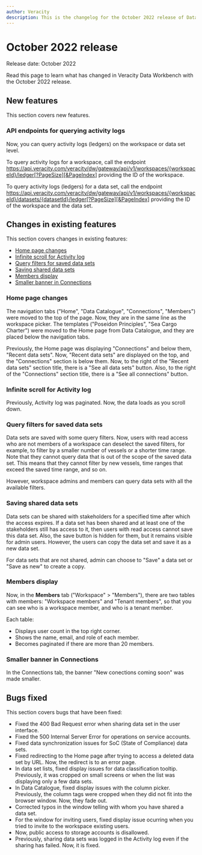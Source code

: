 ```yaml
---
author: Veracity
description: This is the changelog for the October 2022 release of Data Workbench.
---
```


# October 2022 release

Release date: October 2022

Read this page to learn what has changed in Veracity Data Workbench with the October 2022 release.

## New features

This section covers new features.

### API endpoints for querying activity logs
Now, you can query activity logs (ledgers) on the workspace or data set level. 

To query activity logs for a workspace, call the endpoint https://api.veracity.com/veracity/dw/gateway/api/v1/workspaces/{workspaceId}/ledger[?PageSize][&PageIndex] providing the ID of the workspace.

To query activity logs (ledgers) for a data set, call the endpoint https://api.veracity.com/veracity/dw/gateway/api/v1/workspaces/{workspaceId}/datasets/{datasetId}/ledger[?PageSize][&PageIndex] providing the ID of the workspace and the data set.

## Changes in existing features

This section covers changes in existing features:
* [Home page changes](#home-page-changes)
* [Infinite scroll for Activity log](#infinite-scroll-for-activity-log)
* [Query filters for saved data sets](#query-filters-for-saved-data-sets)
* [Saving shared data sets](#saving-shared-data-sets)
* [Members display](#members-display)
* [Smaller banner in Connections](#smaller-banner-in-connections)

### Home page changes
The navigation tabs ("Home", "Data Catalogue", "Connections", "Members") were moved to the top of the page. Now, they are in the same line as the workspace picker.
The templates ("Poseidon Principles", "Sea Cargo Charter") were moved to the Home page from Data Catalogue, and they are placed below the navigation tabs.

Previously, the Home page was displaying "Connections" and below them, "Recent data sets". Now, "Recent data sets" are displayed on the top, and the "Connections" section is below them. Now, to the right of the "Recent data sets" section title, there is a "See all data sets" button. Also, to the right of the "Connections" section title, there is a "See all connections" button.

### Infinite scroll for Activity log
Previously, Activity log was paginated. Now, the data loads as you scroll down.

### Query filters for saved data sets
Data sets are saved with some query filters. Now, users with read access who are not members of a workspace can deselect the saved filters, for example, to filter by a smaller number of vessels or a shorter time range. 
Note that they cannot query data that is out of the scope of the saved data set. This means that they cannot filter by new vessels, time ranges that exceed the saved time range, and so on.

However, workspace admins and members can query data sets with all the available filters.

### Saving shared data sets
Data sets can be shared with stakeholders for a specified time after which the access expires. If a data set has been shared and at least one of the stakeholders still has access to it, then users with read access cannot save this data set. Also, the save button is hidden for them, but it remains visible for admin users. However, the users can copy the data set and save it as a new data set.

For data sets that are not shared, admin can choose to "Save" a data set or "Save as new" to create a copy.

### Members display
Now, in the **Members** tab ("Workspace" > "Members"), there are two tables with members: "Workspace members" and "Tenant members", so that  you can see who is a workspace member, and who is a tenant member.

Each table:
* Displays user count in the top right corner.
* Shows the name, email, and role of each member.
* Becomes paginated if there are more than 20 members.

### Smaller banner in Connections
In the Connections tab, the banner "New conections coming soon" was made smaller.

## Bugs fixed

This section covers bugs that have been fixed:

* Fixed the 400 Bad Request error when sharing data set in the user interface.
* Fixed the 500 Internal Server Error for operations on service accounts.
* Fixed data synchronization issues for SoC (State of Compliance) data sets.
* Fixed redirecting to the Home page after trying to access a deleted data set by URL. Now, the redirect is to an error page.
* In data set lists, fixed display issues for data classification tooltip. Previously, it was cropped on small screens or when the list was displaying only a few data sets.
* In Data Catalogue, fixed display issues with the column picker. Previously, the column tags were cropped when they did not fit into the browser window. Now, they fade out.
* Corrected typos in the window telling with whom you have shared a data set.
* For the window for inviting users, fixed display issue ocurring when you tried to invite to the workspace existing users.
* Now, public access to storage accounts is disallowed.
* Previously, sharing data sets was logged in the Activity log even if the sharing has failed. Now, it is fixed.